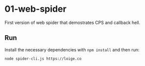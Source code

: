 # 01-web-spider

First version of web spider that demostrates CPS and callback hell.

## Run

Install the necessary dependencies with `npm install` and then run:

```bash
node spider-cli.js https://loige.co
```
